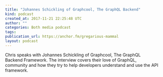 ```yaml
---
title: "Johannes Schickling of Graphcool, The GraphQL Backend"
kind: podcast
created_at: 2017-11-21 22:25:48 UTC
author: ""
categories: Both media podcast
tags: 
publication_url: https://anchor.fm/gregarious-mammal
layout: podcast
---
```

Chris speaks with Johannes Schickling of Graphcool, The GraphQL Backend Framework. The interview covers their love of GraphQL, community and how they try to help developers understand and use the API framework.